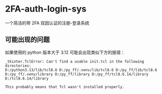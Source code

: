 # 2FA-auth-login-sys
一个简洁的带 2FA 双因认证的注册-登录系统
## 可能出现的问题
如果使用的 python 版本大于 3.12 可能会出现类似下方的报错：
```
_tkinter.TclError: Can't find a usable init.tcl in the following directories:
D:/python3.13/lib/tcl8.6 D:/py_ff/.venv/lib/tcl8.6 D:/py_ff/lib/tcl8.6 D:/py_ff/.venv/library D:/py_ff/library D:/py_ff/tcl8.6.14/library D:/tcl8.6.14/library

This probably means that Tcl wasn't installed properly.
```
